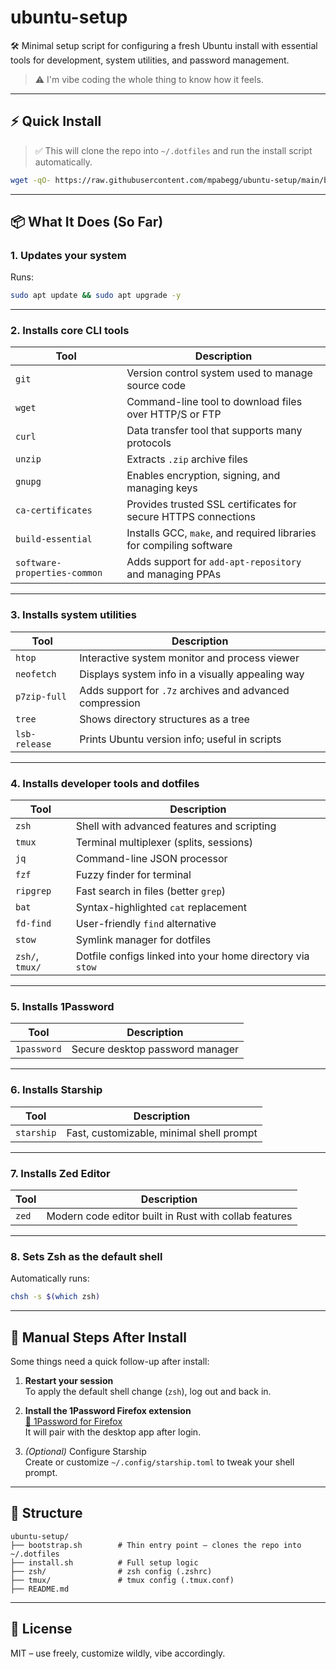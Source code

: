 # ubuntu-setup

🛠️ Minimal setup script for configuring a fresh Ubuntu install with essential tools for development, system utilities, and password management.

> ⚠️ I'm vibe coding the whole thing to know how it feels.

---

## ⚡ Quick Install

> ✅ This will clone the repo into `~/.dotfiles` and run the install script automatically.

```bash
wget -qO- https://raw.githubusercontent.com/mpabegg/ubuntu-setup/main/bootstrap.sh | bash
```

---

## 📦 What It Does (So Far)

### 1. Updates your system

Runs:

```bash
sudo apt update && sudo apt upgrade -y
```

---

### 2. Installs core CLI tools

| Tool                        | Description                                                         |
|-----------------------------|---------------------------------------------------------------------|
| `git`                      | Version control system used to manage source code                   |
| `wget`                     | Command-line tool to download files over HTTP/S or FTP              |
| `curl`                     | Data transfer tool that supports many protocols                     |
| `unzip`                    | Extracts `.zip` archive files                                       |
| `gnupg`                    | Enables encryption, signing, and managing keys                      |
| `ca-certificates`          | Provides trusted SSL certificates for secure HTTPS connections      |
| `build-essential`          | Installs GCC, `make`, and required libraries for compiling software |
| `software-properties-common` | Adds support for `add-apt-repository` and managing PPAs           |

---

### 3. Installs system utilities

| Tool         | Description                                                |
|--------------|------------------------------------------------------------|
| `htop`       | Interactive system monitor and process viewer             |
| `neofetch`   | Displays system info in a visually appealing way          |
| `p7zip-full` | Adds support for `.7z` archives and advanced compression  |
| `tree`       | Shows directory structures as a tree                      |
| `lsb-release`| Prints Ubuntu version info; useful in scripts             |

---

### 4. Installs developer tools and dotfiles

| Tool       | Description                                            |
|------------|--------------------------------------------------------|
| `zsh`      | Shell with advanced features and scripting             |
| `tmux`     | Terminal multiplexer (splits, sessions)                |
| `jq`       | Command-line JSON processor                            |
| `fzf`      | Fuzzy finder for terminal                              |
| `ripgrep`  | Fast search in files (better `grep`)                   |
| `bat`      | Syntax-highlighted `cat` replacement                   |
| `fd-find`  | User-friendly `find` alternative                       |
| `stow`     | Symlink manager for dotfiles                           |
| `zsh/`, `tmux/` | Dotfile configs linked into your home directory via `stow` |

---

### 5. Installs 1Password

| Tool         | Description                                  |
|--------------|----------------------------------------------|
| `1password`  | Secure desktop password manager              |

---

### 6. Installs Starship

| Tool         | Description                                    |
|--------------|------------------------------------------------|
| `starship`   | Fast, customizable, minimal shell prompt       |

---

### 7. Installs Zed Editor

| Tool         | Description                                    |
|--------------|------------------------------------------------|
| `zed`        | Modern code editor built in Rust with collab features |

---

### 8. Sets Zsh as the default shell

Automatically runs:

```bash
chsh -s $(which zsh)
```

---

## 🔧 Manual Steps After Install

Some things need a quick follow-up after install:

1. **Restart your session**  
   To apply the default shell change (`zsh`), log out and back in.

2. **Install the 1Password Firefox extension**  
   [🔗 1Password for Firefox](https://addons.mozilla.org/firefox/addon/1password-x-password-manager/)  
   It will pair with the desktop app after login.

3. *(Optional)* Configure Starship  
   Create or customize `~/.config/starship.toml` to tweak your shell prompt.

---

## 📁 Structure

```
ubuntu-setup/
├── bootstrap.sh        # Thin entry point — clones the repo into ~/.dotfiles
├── install.sh          # Full setup logic
├── zsh/                # zsh config (.zshrc)
├── tmux/               # tmux config (.tmux.conf)
├── README.md
```

---

## 📜 License

MIT – use freely, customize wildly, vibe accordingly.
